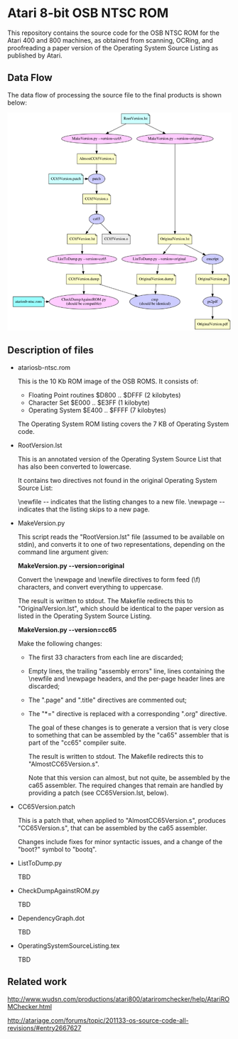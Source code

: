 
Atari 8-bit OSB NTSC ROM
========================

This repository contains the source code for the OSB NTSC ROM for the Atari 400 and 800 machines,
as obtained from scanning, OCRing, and proofreading a paper version of the Operating System Source
Listing as published by Atari.

Data Flow
---------

The data flow of processing the source file to the final products is shown below:

![dependency graph](DependencyGraph.png "Dependency Graph")

Description of files
--------------------

* atariosb-ntsc.rom

  This is the 10 Kb ROM image of the OSB ROMS. It consists of:

    - Floating Point routines   $D800 .. $DFFF   (2 kilobytes)
    - Character Set             $E000 .. $E3FF   (1 kilobyte)
    - Operating System          $E400 .. $FFFF   (7 kilobytes)

  The Operating System ROM listing covers the 7 KB of Operating System code.

* RootVersion.lst

  This is an annotated version of the Operating System Source List that has also been converted
  to lowercase.

  It contains two directives not found in the original Operating System Source List:

  \newfile -- indicates that the listing changes to a new file.
  \newpage -- indicates that the listing skips to a new page.

* MakeVersion.py

  This script reads the "RootVersion.lst" file (assumed to be available on stdin), and converts
  it to one of two representations, depending on the command line argument given:

  **MakeVersion.py --version=original**

  Convert the \newpage and \newfile directives to form feed (\f) characters, and convert
  everything to uppercase.

  The result is written to stdout. The Makefile redirects this to "OriginalVersion.lst", which
  should be identical to the paper version as listed in the Operating System Source Listing.

  **MakeVersion.py --version=cc65**

  Make the following changes:

  - The first 33 characters from each line are discarded;
  - Empty lines, the trailing "assembly errors" line, lines containing the \newfile and
    \newpage headers, and the per-page header lines are discarded;
  - The ".page" and ".title" directives are commented out;
  - The "*=" directive is replaced with a corresponding ".org" directive.

    The goal of these changes is to generate a version that is very close to something that can
    be assembled by the "ca65" assembler that is part of the "cc65" compiler suite.

    The result is written to stdout. The Makefile redirects this to "AlmostCC65Version.s".

    Note that this version can almost, but not quite, be assembled by the ca65 assembler.
    The required changes that remain are handled by providing a patch (see CC65Version.lst, below).

* CC65Version.patch

  This is a patch that, when applied to "AlmostCC65Version.s", produces "CC65Version.s", that can
  be assembled by the ca65 assembler.

  Changes include fixes for minor syntactic issues, and a change of the "boot?" symbol to "bootq".

* ListToDump.py

  TBD

* CheckDumpAgainstROM.py

  TBD

* DependencyGraph.dot

  TBD

* OperatingSystemSourceListing.tex

  TBD

Related work
------------

http://www.wudsn.com/productions/atari800/atariromchecker/help/AtariROMChecker.html

http://atariage.com/forums/topic/201133-os-source-code-all-revisions/#entry2667627
